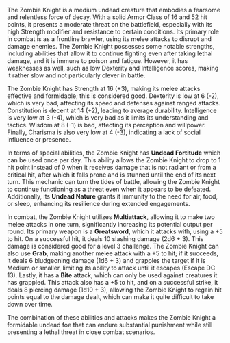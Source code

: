 The Zombie Knight is a medium undead creature that embodies a fearsome and relentless force of decay. With a solid Armor Class of 16 and 52 hit points, it presents a moderate threat on the battlefield, especially with its high Strength modifier and resistance to certain conditions. Its primary role in combat is as a frontline brawler, using its melee attacks to disrupt and damage enemies. The Zombie Knight possesses some notable strengths, including abilities that allow it to continue fighting even after taking lethal damage, and it is immune to poison and fatigue. However, it has weaknesses as well, such as low Dexterity and Intelligence scores, making it rather slow and not particularly clever in battle.

The Zombie Knight has Strength at 16 (+3), making its melee attacks effective and formidable; this is considered good. Dexterity is low at 6 (-2), which is very bad, affecting its speed and defenses against ranged attacks. Constitution is decent at 14 (+2), leading to average durability. Intelligence is very low at 3 (-4), which is very bad as it limits its understanding and tactics. Wisdom at 8 (-1) is bad, affecting its perception and willpower. Finally, Charisma is also very low at 4 (-3), indicating a lack of social influence or presence.

In terms of special abilities, the Zombie Knight has **Undead Fortitude** which can be used once per day. This ability allows the Zombie Knight to drop to 1 hit point instead of 0 when it receives damage that is not radiant or from a critical hit, after which it falls prone and is stunned until the end of its next turn. This mechanic can turn the tides of battle, allowing the Zombie Knight to continue functioning as a threat even when it appears to be defeated. Additionally, its **Undead Nature** grants it immunity to the need for air, food, or sleep, enhancing its resilience during extended engagements.

In combat, the Zombie Knight utilizes **Multiattack**, allowing it to make two melee attacks in one turn, significantly increasing its potential output per round. Its primary weapon is a **Greatsword**, which it attacks with, using a +5 to hit. On a successful hit, it deals 10 slashing damage (2d6 + 3). This damage is considered good for a level 3 challenge. The Zombie Knight can also use **Grab**, making another melee attack with a +5 to hit; if it succeeds, it deals 6 bludgeoning damage (1d6 + 3) and grapples the target if it is Medium or smaller, limiting its ability to attack until it escapes (Escape DC 13). Lastly, it has a **Bite** attack, which can only be used against creatures it has grappled. This attack also has a +5 to hit, and on a successful strike, it deals 8 piercing damage (1d10 + 3), allowing the Zombie Knight to regain hit points equal to the damage dealt, which can make it quite difficult to take down over time. 

The combination of these abilities and attacks makes the Zombie Knight a formidable undead foe that can endure substantial punishment while still presenting a lethal threat in close combat scenarios.